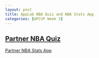 ```yaml
---
layout: post
title: AppLab NBA Quiz and NBA Stats App
categories: [APCSP Week 3]
---
```

[Partner NBA Quiz](https://studio.code.org/projects/applab/3HbqpYWyyQX2RKDlyZBrHajr5EnYgQOfTm_yYsuK9KE)
------
[Partner NBA Stats App](https://studio.code.org/projects/applab/7Y0lavSM7yF-Z4RzlsEZN891GlUtX6bAHHuHWMWoUWw)